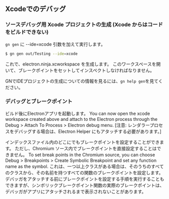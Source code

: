 ## Xcodeでのデバッグ

### ソースデバッグ用 Xcode プロジェクトの生成 (Xcode からはコードをビルドできない)
`gn gen` に --ide=xcode 引数を加えて実行します。
```sh
$ gn gen out/Testing --ide=xcode
```
これで、electron.ninja.xcworkspace を生成します。 このワークスペースを開いて、ブレークポイントをセットしてインスペクトしなければなりません。

GNでIDEプロジェクトの生成についての情報を見るには、`gn help gen`を見てください。

### デバッグとブレークポイント

ビルド後にElectronアプリを起動します。 You can now open the xcode workspace created above and attach to the Electron process through the Debug > Attach To Process > Electron debug menu. [注意: レンダラープロセスをデバッグする場合は、Electron Helper にもアタッチする必要があります。]

インデックスファイル内のどこにでもブレークポイントを設定することができます。 ただし、Chromium ソース内でブレークポイントを直接設定することはできません。 To set break points in the Chromium source, you can choose Debug > Breakpoints > Create Symbolic Breakpoint and set any function name as the symbol. これは、一つ以上クラスがある場合は、そのうちのすべてのクラスから、その名前を持つすべての関数のブレークポイントを設定します。 デバッガをアタッチする前にブレークポイントを設定する手順を実行することもできますが、シンボリックブレークポイント関数の実際のブレークポイントは、デバッガがアプリにアタッチされるまで表示されないことがあります。
